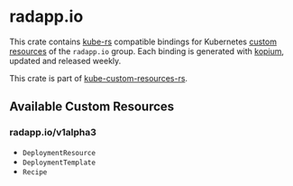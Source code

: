 <!--
SPDX-FileCopyrightText: The kube-custom-resources-rs Authors
SPDX-License-Identifier: 0BSD
 -->

# radapp.io

This crate contains [kube-rs](https://kube.rs/) compatible bindings for Kubernetes [custom resources](https://kubernetes.io/docs/tasks/extend-kubernetes/custom-resources/custom-resource-definitions/) of the `radapp.io` group. Each binding is generated with [kopium](https://github.com/kube-rs/kopium), updated and released weekly.

This crate is part of [kube-custom-resources-rs](https://github.com/metio/kube-custom-resources-rs).

## Available Custom Resources

### radapp.io/v1alpha3
- `DeploymentResource`
- `DeploymentTemplate`
- `Recipe`
